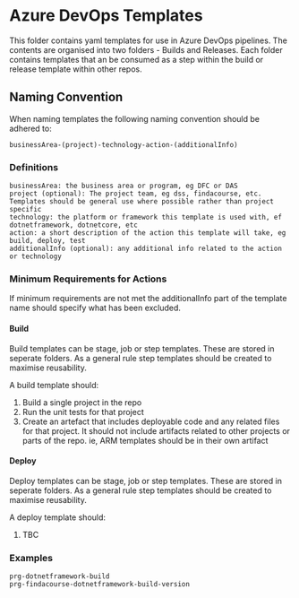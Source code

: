 # Azure DevOps Templates
This folder contains yaml templates for use in Azure DevOps pipelines.  The contents are organised into two folders - Builds and Releases.  Each folder contains templates that an be consumed as a step within the build or release template within other repos.

## Naming Convention
When naming templates the following naming convention should be adhered to:

    businessArea-(project)-technology-action-(additionalInfo)

### Definitions
    businessArea: the business area or program, eg DFC or DAS
    project (optional): The project team, eg dss, findacourse, etc.  Templates should be general use where possible rather than project specific
    technology: the platform or framework this template is used with, ef dotnetframework, dotnetcore, etc
    action: a short description of the action this template will take, eg build, deploy, test
    additionalInfo (optional): any additional info related to the action or technology

### Minimum Requirements for Actions

If minimum requirements are not met the additionalInfo part of the template name should specify what has been excluded.

#### Build

Build templates can be stage, job or step templates.  These are stored in seperate folders.  As a general rule step templates should be created to maximise reusability.

A build template should:
1. Build a single project in the repo
2. Run the unit tests for that project
3. Create an artefact that includes deployable code and any related files for that project.  It should not include artifacts related to other projects or parts of the repo.  ie, ARM templates should be in their own artifact

#### Deploy

Deploy templates can be stage, job or step templates.  These are stored in seperate folders.  As a general rule step templates should be created to maximise reusability.

A deploy template should:
1. TBC

### Examples
    prg-dotnetframework-build
    prg-findacourse-dotnetframework-build-version